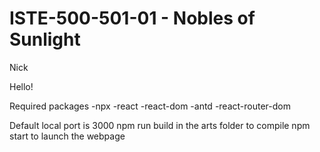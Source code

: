 # ISTE-500-501-01 - Nobles of Sunlight

Nick

Hello!

Required packages
-npx
-react
-react-dom
-antd
-react-router-dom

Default local port is 3000
npm run build in the arts folder to compile
npm start to launch the webpage